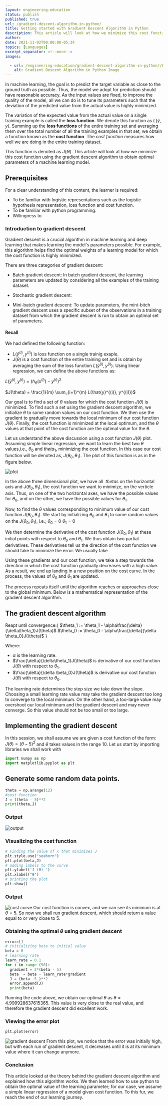 ```yaml
---
layout: engineering-education
status: publish
published: true
url: /gradient-descent-algorithm-in-python/
title: Getting started with Gradient Descent Algorithm in Python
description: This article will look at how we minimize this cost function using the gradient descent algorithm to obtain optimal parameters of a machine learning model
author: 
date: 2021-11-02T00:00:00-05:34
topics: [Languages]
excerpt_separator: <!--more-->
images:

  - url: /engineering-education/gradient-descent-algorithm-in-python//hero.png 
    alt: Gradient Descent Algorithm in Python Image
---
```


In machine learning, the goal is to predict the target variable as close to the ground truth as possible. Thus, the model we adopt for prediction should have reasonable accuracy. As the input values are fixed, to improve the quality of the model, all we can do is to tune its parameters such that the deviation of the predicted value from the actual value is highly minimized.  
<!--more-->
The variation of the expected value from the actual value on a single training example is called the **loss function**. We denote this function as $L(ŷ,y)$. Summing up the **loss functions** of the entire training set and averaging them over the total number of all the training examples in that set, we obtain a function known as the **cost function**. The *cost function* measures how well we are doing in the entire training dataset. 

This function is denoted as $J(\Theta)$. This article will look at how we minimize this cost function using the gradient descent algorithm to obtain optimal parameters of a machine learning model.

## Prerequisites
For a clear understanding of this content, the learner is required:
- To be familiar with logistic representations such as the logistic hypothesis representation, loss function and cost function.
- To be familiar with python programming.
- Willingness to 

### Introduction to gradient descent 
Gradient descent is a crucial algorithm in machine learning and deep learning that makes learning the model's parameters possible. For example, this algorithm helps find the optimal weights of a learning model for which the cost function is highly minimized.

There are three categories of gradient descent:
- Batch gradient descent:
  In batch gradient descent, the learning parameters are updated by considering all the examples of the training dataset.
- Stochastic gradient descent:

- Mini-batch gradient descent:
 To update parameters, the mini-bitch  gradient descent uses a specific subset of the observations in a training dataset from which the gradient descent is run to obtain an optimal set of parameters.

#### Recall
We had defined the following function:
- $L(\hat{y}^{(i)}, y^{(i)})$ is loss function on a single trainig exaple. 
- $J(\theta)$ is a cost function of the entire training set and is obtain by averaging the sum of the loss function $L(\hat{y}^{(i)}, y^{(i)})$.
Using linear regression, we can define the above functions as:

$L(\hat{y}^{(i)}, y^{(i)})= (h_\theta(x^{(i)})-y^{(i)})^{2}$

$J(\theta) = \frac{1}{m} \sum_{i=1}^{m} L(\hat{y}^{(i)}, y^{(i)})$

Our goal is to find a set of $\theta$ values for which the cost function $J(\theta)$ is minimized. To find such a set using the gradient descent algorithm, we initialize $\theta$ to some random values on our cost function. We then use the gradient to gradually move towards the local minimum of our cost function $J(\theta)$. Finally, the cost function is minimized at the local optimum, and the $\theta$ values at that point of the cost function are the optimal value for the $\theta$.

Let us understand the above discussion using a cost function $J(\theta)$ plot. Assuming simple linear regression, we want to learn the best two $\theta$ values,i.e., $\theta_0$ and $theta_1$, minimizing the cost function. In this case our cost function will be denoted as, $J(\theta_0, \theta_1)$. The plot of this function is as in the figure below.

![plot](/engineering-education/gradient-descent-algorithm-in-python/cost-function-plot.png)

In the above three dimensional plot, we have all $\ theta$s on the horizontal axis and $J(\theta_0, \theta_1)$, the cost function we want to minimize, on the verticle axis. Thus, on one of the two horizontal axes, we have the possible values for $\theta_0$, and on the other, we have the possible values for $\theta_1$.

Now, to find the $\theta$ values corresponding to minimum value of our cost function $J(\theta_0, \theta_1)$.
We start by initializing $\theta_0$ and $\theta_1$ to some random values on the $J(\theta_0, \theta_1)$, i.e.;
$\theta_0 = 0$
$\theta_1 = 0$

We then determine the derivative of the cost function $J(\theta_0, \theta_1)$ at these initial points with respect to $\theta_o$ and $\theta_1$. We thus obtain two partial derivatives. These derivatives tell us the direction of the cost function we should take to minimize the error. We usually take 

Using these gradients and our cost function, we take a step towards the direction in which the cost function gradually decreases with a high value. As a result, we end up landing in a new position on the cost curve. In the process, the values of $\theta_0$ and $\theta_1$ are updated. 

The process repeats itself until the algorithm reaches or approaches close to the global minimum. Below is a mathematical representation of the gradient descent algorithm.

## The gradient descent algorithm

 Reapt until convergence:{
 $\theta_1  := \theta_1 - \alpha\frac{\delta}{\delta\theta_1}J(\theta)$
 $\theta_0 := \theta_0 - \alpha\frac{\delta}{\delta \theta_0}J(\theta)$
  }

Where:
- $\alpha$ is the learning rate.
- $\frac{\delta}{\delta\theta_1}J(\theta)$ is derivative of our cost function $J(\theta)$ with respect to $\theta_1$.
- $\frac{\delta}{\delta \beta_0}J(\theta)$ is derivative our cost function $J(\theta)$ with respect to $\theta_0$.

The learning rate determines the step size we take down the slope. Choosing a small learning rate value may take the gradient descent too long to converge to the local minimum. On the other hand, a too-large value may overshoot our local minimum and the gradient descent and may never converge. So this value should not be too small or too large.


## Implementing the gradient descent
In this session, we shall assume we are given a cost function of the form: $J(\theta) = (\theta - 5)^2$ and $\theta$ takes values in the range 10. Let us start by importing libraries we shall work with

```python
import numpy as np
import matplotlib.pyplot as plt
```

## Generate some random data points.

```python
theta = np.arange(12)
#cost function
J = (theta - 5)**2
print(theta,J)
```

### Output
![output](/engineering-education/gradient-descent-algorithm-in-python/output.png)


### Visualizing the cost function

```python
# Finding the value of x that minimizes J
plt.style.use("seaborn")
plt.plot(beta,J)
# adding labels to the curve
plt.ylabel('J (θ) ')
plt.xlabel("θ")
# printing the plot
plt.show()
```

### Output
![cost curve](/engineering-education/gradient-descent-algorithm-in-python/cost_function.png)
Our cost function is convex, and we can see its minimum is at $\theta=5$. So now we shall run gradient descent, which should return a value equal to or very close to 5.

### Obtaining the optimal $\theta$ using gradient descent

```python
error=[]
# initializing beta to initial value
beta = 0
# learning rate
learn_rate = 0.1
for i in range (50):
  gradient = 2*(beta - 5)
  beta  = beta - learn_rate*gradient
  J = (beta -5 )**2
  error.append(J)
  print(beta)
```

Running the code above, we obtain our optimal $\theta$ as $\theta=4.999928637615365$. This value is very close to the real value, and therefore the gradient descent did excellent work. 

### Viewing the error plot

```python
plt.plot(error)

```

![gradient descent](/engineering-education/gradient-descent-algorithm-in-python/error.png)
From this plot, we notice that the error was initially high, but with each run of gradient descent, it decreases until it is at its minimum value where it can change anymore.

### Conclusion
This article looked at the theory behind the gradient descent algorithm and explained how this algorithm works. We then learned how to use python to obtain the optimal value of the learning parameter; for our case, we assume a simple linear regression of a model given cost function. To this fur, we reach the end of our learning journey.
